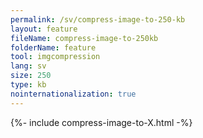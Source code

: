 ```yaml
---
permalink: /sv/compress-image-to-250-kb
layout: feature
fileName: compress-image-to-250kb
folderName: feature
tool: imgcompression
lang: sv
size: 250
type: kb
nointernationalization: true
---
```

{%- include compress-image-to-X.html -%}       

